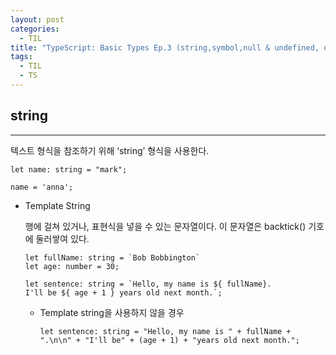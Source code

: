```yaml
---
layout: post
categories:
  - TIL
title: "TypeScript: Basic Types Ep.3 (string,symbol,null & undefined, object, array, tuple)"
tags:
  - TIL
  - TS
---
```

## __string__
---
텍스트 형식을 참조하기 위해 ‘string’ 형식을 사용한다.
```tsx
let name: string = "mark";

name = 'anna';
```

- Template String
    
  행에 걸쳐 있거나, 표현식을 넣을 수 있는 문자열이다.
  이 문자열은 backtick() 기호에 둘러쌓여 있다.
  ```tsx
  let fullName: string = `Bob Bobbington`
  let age: number = 30;
  
  let sentence: string = `Hello, my name is ${ fullName}.
  I'll be ${ age + 1 } years old next month.`;
  ```
  - Template string을 사용하지 않을 경우
    ```tsx
    let sentence: string = "Hello, my name is " + fullName + ".\n\n" + "I'll be" + (age + 1) + "years old next month.";
    ```